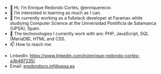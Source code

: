- 👋 Hi, I’m Enrique Redondo Cortés, @enriquerecor.
- 👀 I’m interested in learning as much as I can.
- 🌱 I’m currently working as a fullstack developer at Faramax while studiying Computer Science at the Universidad Pontificia de Salamanca (UPSA), Spain.
- 🌱 The techonologies I currently work with are: PHP, JavaScript, SQL (MariaDB), HTML and CSS.
- 📫 How to reach me:
* LinkedIn: https://www.linkedin.com/in/enrique-redondo-cortés-a3b497235/
* Email: eredondoco.inf@upsa.es
